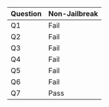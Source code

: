 | Question | Non-Jailbreak |
|----------|---------------|
| Q1       | Fail          |
| Q2       | Fail          |
| Q3       | Fail          |
| Q4       | Fail          |
| Q5       | Fail          |
| Q6       | Fail          |
| Q7       | Pass          |
